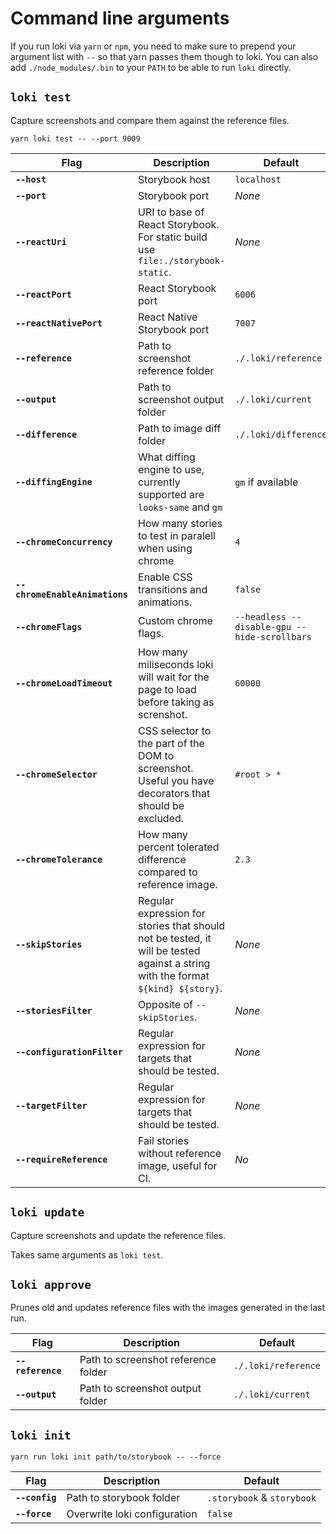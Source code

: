 # Command line arguments

If you run loki via `yarn` or `npm`, you need to make sure to prepend your argument list with `--` so that yarn passes them though to loki. You can also add `./node_modules/.bin` to your `PATH` to be able to run `loki` directly. 

## `loki test`

Capture screenshots and compare them against the reference files. 

```
yarn loki test -- --port 9009
```

|Flag|Description|Default|
|---|---|---|
|**`--host`**|Storybook host|`localhost`|
|**`--port`**|Storybook port|*None*|
|**`--reactUri`**|URI to base of React Storybook. For static build use `file:./storybook-static`.|*None*|
|**`--reactPort`**|React Storybook port|`6006`|
|**`--reactNativePort`**|React Native Storybook port|`7007`|
|**`--reference`**|Path to screenshot reference folder|`./.loki/reference`|
|**`--output`**|Path to screenshot output folder|`./.loki/current`|
|**`--difference`**|Path to image diff folder|`./.loki/difference`|
|**`--diffingEngine`**|What diffing engine to use, currently supported are `looks-same` and `gm`|`gm` if available|
|**`--chromeConcurrency`**|How many stories to test in paralell when using chrome|`4`|
|**`--chromeEnableAnimations`**|Enable CSS transitions and animations.|`false`|
|**`--chromeFlags`**|Custom chrome flags.|`--headless --disable-gpu --hide-scrollbars`|
|**`--chromeLoadTimeout`**|How many miliseconds loki will wait for the page to load before taking as screnshot.|`60000`|
|**`--chromeSelector`**|CSS selector to the part of the DOM to screenshot. Useful you have decorators that should be excluded.|`#root > *`|
|**`--chromeTolerance`**|How many percent tolerated difference compared to reference image.|`2.3`|
|**`--skipStories`**|Regular expression for stories that should not be tested, it will be tested against a string with the format `${kind} ${story}`.|*None*|
|**`--storiesFilter`**|Opposite of `--skipStories`.|*None*|
|**`--configurationFilter`**|Regular expression for targets that should be tested.|*None*|
|**`--targetFilter`**|Regular expression for targets that should be tested.|*None*|
|**`--requireReference`**|Fail stories without reference image, useful for CI.|*No*|

## `loki update`

Capture screenshots and update the reference files. 

Takes same arguments as `loki test`.

## `loki approve`

Prunes old and updates reference files with the images generated in the last run. 

|Flag|Description|Default|
|---|---|---|
|**`--reference`**|Path to screenshot reference folder|`./.loki/reference`|
|**`--output`**|Path to screenshot output folder|`./.loki/current`|

## `loki init`

```
yarn run loki init path/to/storybook -- --force
```

|Flag|Description|Default|
|---|---|---|
|**`--config`**|Path to storybook folder|`.storybook` & `storybook`|
|**`--force`**|Overwrite loki configuration|`false`|
